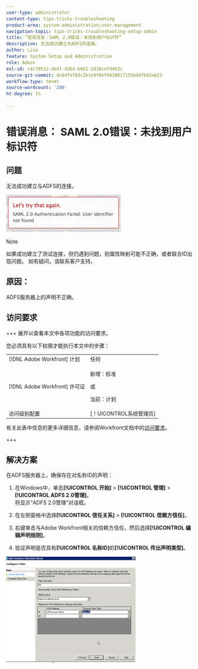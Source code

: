 ```yaml
---
user-type: administrator
content-type: tips-tricks-troubleshooting
product-area: system-administration;user-management
navigation-topic: tips-tricks-troubleshooting-setup-admin
title: “错误消息：SAML 2.0错误：未找到用户标识符”
description: 无法成功建立与ADFS的连接。
author: Lisa
feature: System Setup and Administration
role: Admin
exl-id: c4c70532-de4f-4264-b661-2d30cefd403c
source-git-commit: dc64fef83c2b1e9f8bf9438017155bd47b83ab23
workflow-type: tm+mt
source-wordcount: '200'
ht-degree: 1%

---
```


# 错误消息： SAML 2.0错误：未找到用户标识符

## 问题

无法成功建立与ADFS的连接。

![identifier_not_found.png](assets/identifier-not-found.png)

>[!NOTE]
>
>如果成功建立了测试连接，但仍遇到问题，则属性映射可能不正确，或者联合ID出现问题。 如有疑问，请联系客户支持。

## 原因：

ADFS服务器上的声明不正确。

## 访问要求

+++ 展开以查看本文中各项功能的访问要求。

您必须具有以下权限才能执行本文中的步骤：

<table style="table-layout:auto"> 
 <col> 
 <col> 
 <tbody> 
  <tr> 
   <td role="rowheader">[!DNL Adobe Workfront] 计划</td> 
   <td>任何</td> 
  </tr> 
  <tr> 
   <td role="rowheader">[!DNL Adobe Workfront] 许可证</td> 
   <td>
   <p>新增：标准</p>
   <p>或</p>
   <p>当前：计划</p></td> 
  </tr> 
  <tr> 
   <td role="rowheader">访问级别配置</td> 
   <td>[！UICONTROL系统管理员]</td>
  </tr> 
 </tbody> 
</table>

有关此表中信息的更多详细信息，请参阅Workfront文档中的[访问要求](/help/quicksilver/administration-and-setup/add-users/access-levels-and-object-permissions/access-level-requirements-in-documentation.md)。

+++

## 解决方案

在ADFS服务器上，确保存在对名称ID的声明：

1. 在Windows中，单击&#x200B;**[!UICONTROL 开始]** > **[!UICONTROL 管理]** > **[!UICONTROL ADFS 2.0管理]**。\
   将显示“ADFS 2.0管理”对话框。

1. 在左侧窗格中选择&#x200B;**[!UICONTROL 信任关系]** > **[!UICONTROL 信赖方信任]**。

1. 右键单击与Adobe Workfront相关的信赖方信任，然后选择&#x200B;**[!UICONTROL 编辑声明规则]**。
1. 验证声明是否具有&#x200B;**[!UICONTROL 名称ID]**&#x200B;的&#x200B;**[!UICONTROL 传出声明类型]**。

![1.png](assets/1-350x287.png)
